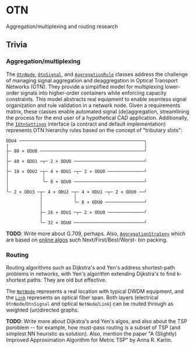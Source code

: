 # OTN

Aggregation/multiplexing and routing research

## Trivia

### Aggregation/multiplexing

The [`OtnNode`](/OTN/Core/OtnNode.cs), [`OtnSignal`](/OTN/Core/OtnSignal.cs), and [`AggregationRule`](/OTN/Core/OtnNode.cs) classes address the challenge of managing signal aggregation and deaggregation in Optical Transport Networks (OTN). They provide a simplified model for multiplexing lower-order signals into higher-order containers while enforcing capacity constraints. This model abstracts real equipment to enable seamless signal organization and rule validation in a network node. Given a requirements matrix, these classes enable automated signal (de)aggregation, streamlining the process for the end user of a hypothetical CAD application. Additionally, the [`IOtnSettings`](/OTN/Interfaces/IOtnSettings.cs) interface (a contract and default implementation) represents OTN hierarchy rules based on the concept of "tributary slots":

```text
ODU4 ────────────────────────────────────────────────┐
|                                                    │
├─ 80 × ODU0 ────────────────────────────────────────┘
│
├─ 40 × ODU1 ─┬─ 2 × ODU0 ───────────────────────────┘
│
├─ 10 × ODU2 ─┬─ 4 × ODU1 ─┬─ 2 × ODU0 ──────────────┘
│             │
│             └─ 8 × ODU0 ───────────────────────────┘
│
└─ 2 × ODU3 ─┬─ 4 × ODU2 ─┬─ 4 × ODU1 ─┬─ 2 × ODU0 ──┘
             │            │
             │            └─ 8 × ODU0 ───────────────┘
             │
             ├─ 16 × ODU1 ─┬─ 2 × ODU0 ──────────────┘
             │
             └─ 32 × ODU0 ───────────────────────────┘
```

**TODO**: Write more about G.709, perhaps. Also, [`AggregationStrategy`](/OTN/Enums/AggregationStrategy.cs) which are based on [online algos](https://en.wikipedia.org/wiki/Online_algorithm) such Next/First/Best/Worst- bin packing.

### Routing

Routing algorithms such as Dijkstra's and Yen's address shortest-path problems in networks, with Yen's algorithm extending Dijkstra's to find k-shortest paths. They are old but effective.

The [`NetNode`](/OTN/Core/NetNode.cs) represents a real location with typical DWDM equipment, and the [`Link`](/OTN/Core/Link.cs) represents an optical fiber span. Both layers (electrical `OtnNode`/`OtnSignal` and optical `NetNode`/`Link`) can be routed through as weighted (un)directed graphs.

**TODO**: Write more about Dijkstra's and Yen's algos, and also about the TSP poroblem -- for example, how must-pass routing is a subset of TSP (and simplest NN heuristic as solution). Also, mention the paper "A (Slightly) Improved Approximation Algorithm for Metric TSP" by Anna R. Karlin.